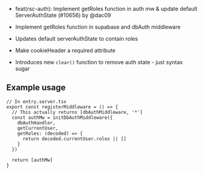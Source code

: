 - feat(rsc-auth): Implement getRoles function in auth mw & update default ServerAuthState (#10656) by @dac09

- Implement getRoles function in supabase and dbAuth middleware
- Updates default serverAuthState to contain roles
- Make cookieHeader a required attribute
- Introduces new `clear()` function to remove auth state - just syntax sugar

## Example usage
```tsx
// In entry.server.tsx
export const registerMiddleware = () => {
  // This actually returns [dbAuthMiddleware, '*']
  const authMw = initDbAuthMiddleware({
    dbAuthHandler,
    getCurrentUser,
    getRoles: (decoded) => {
      return decoded.currentUser.roles || []
    }
  })
  
  return [authMw]
}
```
